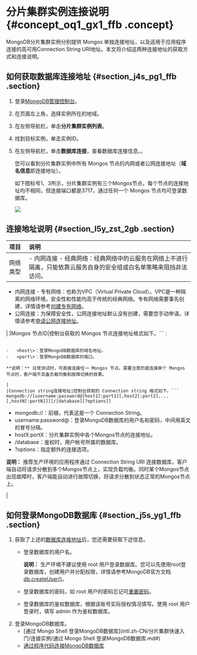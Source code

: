 # 分片集群实例连接说明 {#concept_oq1_gx1_ffb .concept}

MongoDB分片集群实例分别提供 Mongos 单独连接地址，以及适用于应用程序连接的高可用Connection String URI地址。本文将介绍这两种连接地址的获取方式和连接说明。

## 如何获取数据库连接地址 {#section_j4s_pg1_ffb .section}

1.  登录[MongoDB管理控制台](https://mongodb.console.aliyun.com/)。
2.  在页面左上角，选择实例所在的地域。
3.  在左侧导航栏，单击**分片集群实例列表**。
4.  找到目标实例，单击实例ID。
5.  在左侧导航栏，单击**数据库连接**，查看数据库连接信息。。

    您可以看到分片集群实例中所有 Mongos 节点的内网或者公网连接地址（**域名信息**即连接地址）。

    如下图标号1、3所示，分片集群实例有三个Mongos节点，每个节点的连接地址均不相同，但连接端口都是3717，通过任何一个 Mongos 节点均可登录数据库。

    ![](http://static-aliyun-doc.oss-cn-hangzhou.aliyuncs.com/assets/img/6691/154891488213833_zh-CN.png)


## 连接地址说明 {#section_l5y_zst_2gb .section}

|项目|说明|
|:-|:-|
|网络类型| -   内网连接 - 经典网络：经典网络中的云服务在网络上不进行隔离，只能依靠云服务自身的安全组或白名单策略来阻挡非法访问。
-   内网连接 - 专有网络：也称为VPC（Virtual Private Cloud）。VPC是一种隔离的网络环境，安全性和性能均高于传统的经典网络。专有网络需要事先创建，详情请参考[创建专有网络](https://www.alibabacloud.com/help/zh/doc-detail/65402.htm)。
-   公网连接：为保障安全性，公网连接地址默认没有创建，需要您手动申请。详情请参考[申请公网连接地址](intl.zh-CN/分片集群快速入门/申请公网连接地址.md#)。

 |
|Mongos 节点ID|控制台获取的 Mongos 节点连接地址格式如下。```
<host>:<port>
```

-   <host\>：登录MongoDB数据库的域名地址。
-   <port\>：登录MongoDB数据库的端口。

**说明：** 日常测试时，可直接连接任一 Mongos 节点。需要注意的是连接单个 Mongos 节点时，客户端不具备负载均衡和故障切换的效果。

|
|Connection string连接地址|控制台获取的 Connection string 格式如下。```
mongodb://[username:password@]host1[:port1][,host2[:port2],...[,hostN[:portN]]][/[database][?options]]
```

-   mongodb://：前缀，代表这是一个 Connection String。
-   username:password@：登录MongoDB数据库的用户名和密码，中间用英文的冒号分隔。
-   hostX:portX：分片集群实例中各个Mongos节点的连接地址。
-   /database：鉴权时，用户帐号所属的数据库。
-   ?options：指定额外的连接选项。

**说明：** 推荐生产环境的应用程序通过 Connection String URI 连接数据库，客户端自动将请求分散到多个Mongos节点上，实现负载均衡。同时某个Mongos节点出现故障时，客户端能自动进行故障切换，将请求分散到状态正常的Mongos节点上。

|

## 如何登录MongoDB数据库 {#section_j5s_yg1_ffb .section}

1.  获取了上述的[数据库连接地址](#section_j4s_pg1_ffb)后，您还需要获取下述信息。
    -   登录数据库的用户名。

        **说明：** 生产环境不建议使用 root 用户登录数据库。您可以先使用root登录数据库，创建用户并分配权限，详情请参考MongoDB官方文档[db.createUser\(\)](https://docs.mongodb.com/manual/reference/method/db.createUser/)。

    -   登录数据库的密码，如 root 用户的密码忘记可[重置密码](intl.zh-CN/副本集快速入门/设置密码.md#)。
    -   登录数据库的鉴权数据库，根据该账号实际授权情况填写。使用 root 用户登录时，填写 admin 作为鉴权数据库。
2.  登录MongoDB数据库。
    -   [通过 Mongo Shell 登录MongoDB数据库](intl.zh-CN/分片集群快速入门/连接实例/通过 Mongo Shell 登录MongoDB数据库.md#)
    -   [通过程序代码连接MongoDB数据库](intl.zh-CN/分片集群快速入门/连接实例/程序代码连接.md#)

